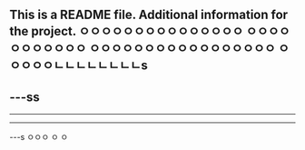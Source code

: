 This is a README file.
Additional information for the project.
ㅇㅇㅇㅇㅇㅇㅇㅇㅇㅇㅇㅇㅇㅇㅇ
ㅇㅇㅇㅇㅇㅇㅇㅇㅇㅇㅇ
ㅇㅇㅇㅇㅇㅇㅇㅇㅇㅇㅇㅇㅇㅇㅇㅇㅇ
ㅇㅇㅇㅇㅇㄴㄴㄴㄴㄴㄴㄴㄴs
---
---ss
---
---
---
---s
ㅇㅇㅇ
ㅇ
ㅇ
